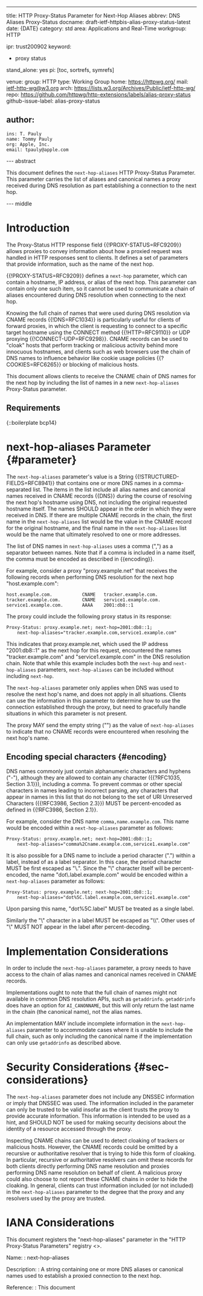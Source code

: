 ---
title: HTTP Proxy-Status Parameter for Next-Hop Aliases
abbrev: DNS Aliases Proxy-Status
docname: draft-ietf-httpbis-alias-proxy-status-latest
date: {DATE}
category: std
area: Applications and Real-Time
workgroup: HTTP

ipr: trust200902
keyword:
 - proxy status

stand_alone: yes
pi: [toc, sortrefs, symrefs]

venue:
  group: HTTP
  type: Working Group
  home: https://httpwg.org/
  mail: ietf-http-wg@w3.org
  arch: https://lists.w3.org/Archives/Public/ietf-http-wg/
  repo: https://github.com/httpwg/http-extensions/labels/alias-proxy-status
github-issue-label: alias-proxy-status

author:
 -
    ins: T. Pauly
    name: Tommy Pauly
    org: Apple, Inc.
    email: tpauly@apple.com

--- abstract

This document defines the `next-hop-aliases` HTTP Proxy-Status Parameter. This parameter carries
the list of aliases and canonical names a proxy received during DNS resolution as part
establishing a connection to the next hop.

--- middle

# Introduction

The Proxy-Status HTTP response field {{!PROXY-STATUS=RFC9209}} allows proxies to convey
information about how a proxied request was handled in HTTP responses sent to clients.
It defines a set of parameters that provide information, such as the name of the next
hop.

{{!PROXY-STATUS=RFC9209}} defines a `next-hop` parameter, which can contain a hostname,
IP address, or alias of the next hop. This parameter can contain only one such item,
so it cannot be used to communicate a chain of aliases encountered during DNS resolution
when connecting to the next hop.

Knowing the full chain of names that were used during DNS resolution via CNAME records
{{!DNS=RFC1034}} is particularly useful for clients of forward proxies, in which the
client is requesting to connect to a specific target hostname using the CONNECT method
{{!HTTP=RFC9110}} or UDP proxying {{!CONNECT-UDP=RFC9298}}. CNAME records can be used to
"cloak" hosts that perform tracking or malicious activity behind more innocuous hostnames,
and clients such as web browsers use the chain of DNS names to influence behavior like cookie
usage policies {{?COOKIES=RFC6265}} or blocking of malicious hosts.

This document allows clients to receive the CNAME chain of DNS names for the next hop
by including the list of names in a new `next-hop-aliases` Proxy-Status parameter.

## Requirements

{::boilerplate bcp14}

# next-hop-aliases Parameter {#parameter}

The `next-hop-aliases` parameter's value is a String {{!STRUCTURED-FIELDS=RFC8941}} that contains
one or more DNS names in a comma-separated list. The items in the list include all alias names and
canonical names received in CNAME records {{DNS}} during the course of resolving the next hop's
hostname using DNS, not including the original requested hostname itself. The names SHOULD
appear in the order in which they were received in DNS. If there are multiple CNAME records
in the chain, the first name in the `next-hop-aliases` list would be the value in the CNAME
record for the original hostname, and the final name in the `next-hop-aliases` list would
be the name that ultimately resolved to one or more addresses.

The list of DNS names in `next-hop-aliases` uses a comma (",") as a separator between names.
Note that if a comma is included in a name itself, the comma must be encoded as described in
{{encoding}}.

For example, consider a proxy "proxy.example.net" that receives the following records when
performing DNS resolution for the next hop "host.example.com":

~~~ dns-example
host.example.com.           CNAME   tracker.example.com.
tracker.example.com.        CNAME   service1.example.com.
service1.example.com.       AAAA    2001:db8::1
~~~

The proxy could include the following proxy status in its response:

~~~ example
Proxy-Status: proxy.example.net; next-hop=2001:db8::1;
    next-hop-aliases="tracker.example.com,service1.example.com"
~~~

This indicates that proxy.example.net, which used the IP address "2001:db8::1" as the next hop
for this request, encountered the names "tracker.example.com" and "service1.example.com"
in the DNS resolution chain. Note that while this example includes both the `next-hop` and
`next-hop-aliases` parameters, `next-hop-aliases` can be included without including `next-hop`.

The `next-hop-aliases` parameter only applies when DNS was used to resolve the next hop's name, and
does not apply in all situations. Clients can use the information in this parameter to determine
how to use the connection established through the proxy, but need to gracefully handle situations
in which this parameter is not present.

The proxy MAY send the empty string ("") as the value of `next-hop-aliases` to indicate that
no CNAME records were encountered when resolving the next hop's name.

## Encoding special characters {#encoding}

DNS names commonly just contain alphanumeric characters and hyphens ("-"), although they
are allowed to contain any character ({{?RFC1035, Section 3.1}}), including a comma. To
prevent commas or other special characters in names leading to incorrect parsing,
any characters that appear in names in this list that do not belong to the set of URI
Unreserved Characters ({{!RFC3986, Section 2.3}}) MUST be percent-encoded as
defined in {{!RFC3986, Section 2.1}}.

For example, consider the DNS name `comma,name.example.com`. This name would be encoded
within a `next-hop-aliases` parameter as follows:

~~~ example
Proxy-Status: proxy.example.net; next-hop=2001:db8::1;
    next-hop-aliases="comma%2Cname.example.com,service1.example.com"
~~~

It is also possible for a DNS name to include a period character (".") within a label,
instead of as a label separator. In this case, the period character MUST be first escaped
as "\\.". Since the "\\" character itself will be percent-encoded, the name
"dot\\.label.example.com" would be encoded within a `next-hop-aliases` parameter as follows:

~~~ example
Proxy-Status: proxy.example.net; next-hop=2001:db8::1;
    next-hop-aliases="dot%5C.label.example.com,service1.example.com"
~~~

Upon parsing this name, "dot%5C.label" MUST be treated as a single label.

Similarly the "\\" character in a label MUST be escaped as "\\\\".  Other uses of "\\" MUST NOT appear in the label after percent-decoding.

# Implementation Considerations

In order to include the `next-hop-aliases` parameter, a proxy needs to have access to the chain
of alias names and canonical names received in CNAME records.

Implementations ought to note that the full chain of names might not available in common DNS
resolution APIs, such as `getaddrinfo`. `getaddrinfo` does have an option for `AI_CANONNAME`,
but this will only return the last name in the chain (the canonical name), not the alias
names.

An implementation MAY include incomplete information in the `next-hop-aliases` parameter to accommodate cases where it is unable to include the full chain, such as only including the canonical name if the implementation can only use `getaddrinfo` as described above.

# Security Considerations {#sec-considerations}

The `next-hop-aliases` parameter does not include any DNSSEC information or imply that DNSSEC was used.
The information included in the parameter can only be trusted to be valid insofar as the client
trusts the proxy to provide accurate information. This information is intended to be used as
a hint, and SHOULD NOT be used for making security decisions about the identity of a resource accessed
through the proxy.

Inspecting CNAME chains can be used to detect cloaking of trackers or malicious hosts. However, the
CNAME records could be omitted by a recursive or authoritative resolver that is trying to hide this form of cloaking.
In particular, recursive or authoritative resolvers can omit these records for both clients directly performing DNS name
resolution and proxies performing DNS name resolution on behalf of client. A malicious proxy could
also choose to not report these CNAME chains in order to hide the cloaking. In general, clients can
trust information included (or not included) in the `next-hop-aliases` parameter to the degree
that the proxy and any resolvers used by the proxy are trusted.

# IANA Considerations

This document registers the "next-hop-aliases" parameter
in the "HTTP Proxy-Status Parameters" registry
<[](https://www.iana.org/assignments/http-proxy-status)>.

Name:
: next-hop-aliases

Description:
: A string containing one or more DNS aliases or canonical names used to establish a
proxied connection to the next hop.

Reference:
: This document
